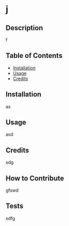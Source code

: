 # j

## Description

f


## Table of Contents

- [Installation](#installation)
- [Usage](#usage)
- [Credits](#credits)


## Installation

as


## Usage

asd


## Credits

sdg





## How to Contribute

gfswd


## Tests

sdfg


